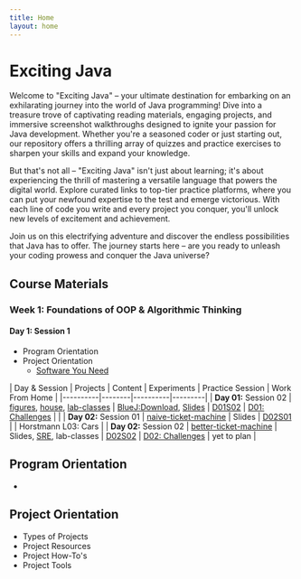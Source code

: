 ```yaml
---
title: Home
layout: home
---
```


# Exciting Java

Welcome to "Exciting Java" – your ultimate destination for embarking on an exhilarating journey into the world of Java programming! Dive into a treasure trove of captivating reading materials, engaging projects, and immersive screenshot walkthroughs designed to ignite your passion for Java development. Whether you're a seasoned coder or just starting out, our repository offers a thrilling array of quizzes and practice exercises to sharpen your skills and expand your knowledge.

But that's not all – "Exciting Java" isn't just about learning; it's about experiencing the thrill of mastering a versatile language that powers the digital world. Explore curated links to top-tier practice platforms, where you can put your newfound expertise to the test and emerge victorious. With each line of code you write and every project you conquer, you'll unlock new levels of excitement and achievement.

Join us on this electrifying adventure and discover the endless possibilities that Java has to offer. The journey starts here – are you ready to unleash your coding prowess and conquer the Java universe?

## Course Materials

### Week 1: Foundations of OOP & Algorithmic Thinking

#### **Day 1: Session 1**
  - Program Orientation
  - Project Orientation
    - [Software You Need]()

| Day & Session | Projects | Content | Experiments | Practice Session | Work From Home |
|----------|--------|----------|---------|
| **Day 01:** Session 02 | [figures](resources\projects\bluej\part01\figures.zip), [house](resources\projects\bluej\part01\house.zip), [lab-classes](resources\projects\bluej\part01\lab-classes.zip) | [BlueJ:Download](resources\instructions\day01-bluej-instructions), [Slides](https://tinyurl.com/day-1-session) | [D01S02](resources\exercises\day01-session02) | [D01: Challenges](resources\exercises\day01-challenges) |  |
| **Day 02:** Session 01 | [naive-ticket-machine](resources\projects\bluej\part02\naive-ticket-machine.zip) | Slides | [D02S01](resources\exercises\day02-session01) |  | Horstmann L03: Cars |
| **Day 02:** Session 02 | [better-ticket-machine](resources\projects\bluej\part02\better-ticket-machine.zip) | Slides, [SRE](resources\exercises\day02-exercises), lab-classes | [D02S02](resources\exercises\day02-session02) | [D02: Challenges](resources\exercises\day02-challenges) | yet to plan |


## Program Orientation

- 

## Project Orientation

- Types of Projects
- Project Resources
- Project How-To's
- Project Tools
